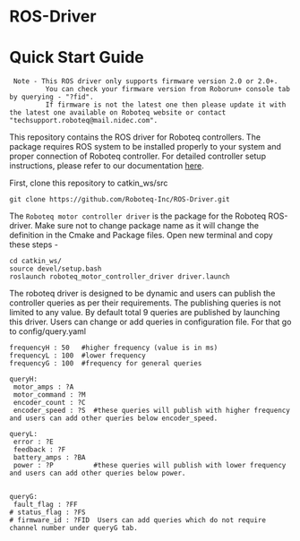 # ROS-Driver
# Quick Start Guide
```
 Note - This ROS driver only supports firmware version 2.0 or 2.0+. 
         You can check your firmware version from Roborun+ console tab by querying - "?fid". 
         If firmware is not the latest one then please update it with the latest one available on Roboteq website or contact "techsupport.roboteq@mail.nidec.com".
```
This repository contains the ROS driver for Roboteq controllers. The package requires ROS system to be installed properly to your system  and proper connection of Roboteq controller. For detailed controller setup instructions, please refer to our documentation [here](https://www.roboteq.com/index.php/docman/motor-controllers-documents-and-files/documentation/user-manual/272-roboteq-controllers-user-manual-v17/file).

First, clone this repository to catkin_ws/src 
```
git clone https://github.com/Roboteq-Inc/ROS-Driver.git
```

The `Roboteq motor controller driver` is the package for the Roboteq ROS-driver. Make sure not to change package name as it will change the definition in the Cmake and Package files. Open new terminal and copy these steps -

```
cd catkin_ws/
source devel/setup.bash
roslaunch roboteq_motor_controller_driver driver.launch
```

The roboteq driver is designed to be dynamic and users can publish the controller queries as per their requirements. The publishing queries is not limited to any value. By default total 9 queries are published by launching this driver. Users can change or add queries in configuration file. For that go to config/query.yaml

```
frequencyH : 50   #higher frequency (value is in ms)
frequencyL : 100  #lower frequency
frequencyG : 100  #frequency for general queries

queryH:
 motor_amps : ?A 
 motor_command : ?M
 encoder_count : ?C
 encoder_speed : ?S  #these queries will publish with higher frequency and users can add other queries below encoder_speed.

queryL: 
 error : ?E 
 feedback : ?F 
 battery_amps : ?BA
 power : ?P          #these queries will publish with lower frequency and users can add other queries below power.
 

queryG: 
 fault_flag : ?FF  
# status_flag : ?FS
# firmware_id : ?FID  Users can add queries which do not require channel number under queryG tab. 
```
